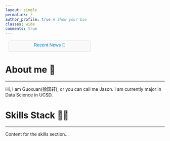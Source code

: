 ```yaml
---
layout: single
permalink: /
author_profile: true # Show your bio
classes: wide
comments: true
---
```

<!-- Add JavaScript function for toggling visibility -->
<script>
  document.addEventListener('DOMContentLoaded', function () {
    const toggleButton = document.querySelector('.toggle-news');
    const newsList = document.getElementById('news-list');

    toggleButton.addEventListener('click', function () {
      if (newsList.style.display === 'none' || newsList.style.display === '') {
        newsList.style.display = 'block'; // Show the list
        toggleButton.textContent = 'Hide'; // Change button text
      } else {
        newsList.style.display = 'none'; // Hide the list
        toggleButton.textContent = 'Recent News 📢'; // Change button text
      }
    });
  });
</script>

<!-- Latest News Section -->
<div class="latest-news-section" 
     style="position: relative; margin: 10px; max-width: 250px; padding: 4px; border: 1px solid #ddd; border-radius: 5px; background: #f9f9f9;">
  <h3 style="margin: 0 0 8px; font-size: 1.2rem; text-align: center;">
    <button class="toggle-news" style="background: none; border: none; cursor: pointer; color: #007acc; font-size: 0.9rem;">Recent News 📢</button>
  </h3>
  <ul id="news-list" style="display: none; list-style-type: none; padding: 8px; margin: 0;">
    <li style="margin-bottom: 8px;">
      <a style="color: black; font-weight: bold; font-size: 0.8rem;">Launching the Website</a>
      <small style="color: #555; font-size: 0.6rem;">Dec 23, 2024</small>
      <p style="margin: 5px 0; color: #333; font-size: 0.6rem;">Launching of my personal website!</p>
    </li>
  </ul>
</div>


# About me 👋
---
Hi, I am Guoxuan(徐国轩), or you can call me Jason. I am currently major in Data Science in UCSD.

# Skills Stack 🧑‍💻
---
Content for the skills section...